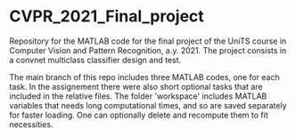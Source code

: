 # CVPR_2021_Final_project
Repository for the MATLAB code for the final project of the UniTS course in Computer Vision and Pattern Recognition, a.y. 2021. The project consists in a convnet multiclass classifier design and test.

The main branch of this repo includes three MATLAB codes, one for each task. In the assignement there were also short optional tasks that are included in the relative files. The folder 'workspace' includes MATLAB variables that needs long computational times, and so are saved separately for faster loading. One can optionally delete and recompute them to fit necessities.
